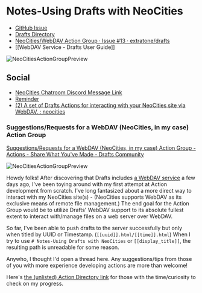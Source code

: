 # Notes-Using Drafts with NeoCities
- [GitHub Issue](https://github.com/extratone/bilge/issues/297)
- [Drafts Directory](https://actions.getdrafts.com/g/1uF)
- [NeoCities/WebDAV Action Group · Issue #13 · extratone/drafts](https://github.com/extratone/drafts/issues/13)
- [[WebDAV Service - Drafts User Guide]]

![NeoCitiesActionGroupPreview](https://user-images.githubusercontent.com/43663476/150894801-5e536946-969f-4910-a22a-24cde4c4c6e1.png)

## Social
- [NeoCities Chatroom Discord Message Link](https://canary.discord.com/channels/763850583823482880/763850583823482883/935415154022187038)
- [Reminder](x-apple-reminderkit://REMCDReminder/D89261F2-BDA9-4A5E-AC12-BFF14F04FF61)
- [(2) A set of Drafts Actions for interacting with your NeoCities site via WebDAV. : neocities](https://www.reddit.com/r/neocities/comments/si7ydf/a_set_of_drafts_actions_for_interacting_with_your/)

### Suggestions/Requests for a WebDAV (NeoCities, in my case) Action Group
[Suggestions/Requests for a WebDAV (NeoCities, in my case) Action Group - Actions - Share What You've Made - Drafts Community](https://forums.getdrafts.com/t/suggestions-requests-for-a-webdav-neocities-in-my-case-action-group/11994)

![NeoCitiesActionGroupPreview](https://user-images.githubusercontent.com/43663476/150894801-5e536946-969f-4910-a22a-24cde4c4c6e1.png)

Howdy folks! After discovering that Drafts includes [a WebDAV service](https://docs.getdrafts.com/docs/actions/steps/services#webdav) a few days ago, I've been toying around with my first attempt at Action development from scratch. I've long fantasized about a more direct way to interact with my NeoCities site(s) - (NeoCities supports WebDAV as its exclusive means of remote file management.)    The end goal for the Action Group would be to utilize Drafts' WebDAV support to its absolute fullest extent to interact with/manage files on a web server over WebDAV.

So far, I've been able to push drafts to the server successfully but only when titled by UUID or Timestamp. (`[[uuid]].html/[[time]].html`)  When I try to use `# Notes-Using Drafts with NeoCities` or `[[display_title]]`, the resulting path is unreadable for some reason.

Anywho, I thought I'd open a thread here. Any suggestions/tips from those of you with more experience developing actions are more than welcome!

Here's [the (unlisted) Action Directory link](https://actions.getdrafts.com/g/1uF) for those with the time/curiosity to check on my progress.